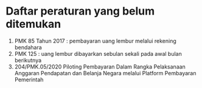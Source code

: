 # Daftar peraturan yang belum ditemukan

 1. PMK 85 Tahun 2017 : pembayaran uang lembur melalui rekening bendahara
 1. PMK 125 : uang lembur dibayarkan sebulan sekali pada awal bulan berikutnya
 1. 204/PMK.05/2020 Piloting Pembayaran Dalam Rangka Pelaksanaan Anggaran Pendapatan dan Belanja Negara melalui Platform Pembayaran Pemerintah

